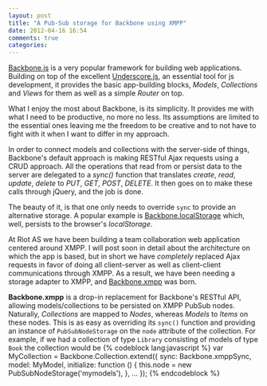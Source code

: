 ```yaml
---
layout: post
title: "A Pub-Sub storage for Backbone using XMPP"
date: 2012-04-16 16:54
comments: true
categories:
---
```


[Backbone.js](http://documentcloud.github.com/backbone/) is a very popular framework for building web applications. Building on top of the excellent [Underscore.js](http://documentcloud.github.com/underscore/), an essential tool for js development, it provides the basic app-building blocks, *Models*, *Collections* and *Views* for them as well as a simple *Router* on top.

What I enjoy the most about Backbone, is its simplicity. It provides me with what I need to be productive, no more no less. Its assumptions are limited to the essential ones leaving me the freedom to be creative and to not have to fight with it when I want to differ in my approach.

In order to connect models and collections with the server-side of things, Backbone's default approach is making RESTful Ajax requests using a CRUD approach. All the operations that read from or persist data to the server are delegated to a *sync()* function that translates *create*, *read*, *update*, *delete* to *PUT*, *GET*, *POST*, *DELETE*. It then goes on to make these calls through jQuery, and the job is done.

The beauty of it, is that one only needs to override `sync` to provide an alternative storage. A popular example is [Backbone.localStorage](https://github.com/jeromegn/Backbone.localStorage) which, well, persists to the browser's *localStorage*.

At Riot AS we have been building a team collaboration web application centered around XMPP. I will post soon in detail about the architecture on which the app is based, but in short we have *completely* replaced Ajax requests in favor of doing all client-server as well as client-client communications through XMPP. As a result, we have been needing a storage adapter to XMPP, and [Backbone.xmpp](https://github.com/ggozad/Backbone.xmpp) was born.

**Backbone.xmpp** is a drop-in replacement for Backbone's RESTful API, allowing models/collections to be persisted on XMPP PubSub nodes. Naturally, *Collections* are mapped to *Nodes*, whereas *Models* to *Items* on these nodes. This is as easy as overriding its `sync()` function and providing an instance of `PubSubNodeStorage` on the `node` attribute of the collection. For example, if we had a collection of type `Library` consisting of models of type `Book` the collection would be
{% codeblock lang:javascript %}
var MyCollection = Backbone.Collection.extend({
    sync: Backbone.xmppSync,
    model: MyModel,
    initialize: function () {
        this.node = new PubSubNodeStorage('mymodels'),
    },
    ...
});
{% endcodeblock %}

